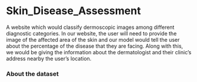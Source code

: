 # Skin_Disease_Assessment

A website which would classify dermoscopic images among different diagnostic categories. In our website, the user will need to provide the image of the affected area of the skin and our model would tell the user about the percentage of the disease that they are facing. Along with this, we would be giving the information about the dermatologist and their clinic’s address nearby the user’s location.

### About the dataset ###
